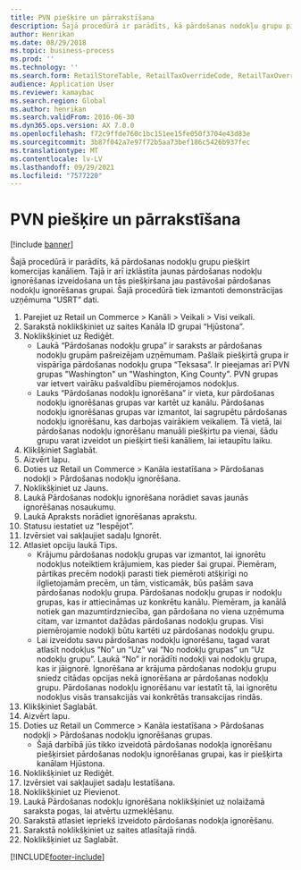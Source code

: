 ```yaml
---
title: PVN piešķire un pārrakstīšana
description: Šajā procedūrā ir parādīts, kā pārdošanas nodokļu grupu piešķirt komercijas kanāliem.
author: Henrikan
ms.date: 08/29/2018
ms.topic: business-process
ms.prod: ''
ms.technology: ''
ms.search.form: RetailStoreTable, RetailTaxOverrideCode, RetailTaxOverrideGroup
audience: Application User
ms.reviewer: kamaybac
ms.search.region: Global
ms.author: henrikan
ms.search.validFrom: 2016-06-30
ms.dyn365.ops.version: AX 7.0.0
ms.openlocfilehash: f72c9ffde760c1bc151ee15fe050f3704e43d83e
ms.sourcegitcommit: 3b87f042a7e97f72b5aa73bef186c5426b937fec
ms.translationtype: MT
ms.contentlocale: lv-LV
ms.lasthandoff: 09/29/2021
ms.locfileid: "7577220"
---
```

# <a name="sales-tax-assignment-and-overrides"></a>PVN piešķire un pārrakstīšana

[!include [banner](../../includes/banner.md)]

Šajā procedūrā ir parādīts, kā pārdošanas nodokļu grupu piešķirt komercijas kanāliem. Tajā ir arī izklāstīta jaunas pārdošanas nodokļu ignorēšanas izveidošana un tās piešķiršana jau pastāvošai pārdošanas nodokļu ignorēšanas grupai. Šajā procedūrā tiek izmantoti demonstrācijas uzņēmuma “USRT” dati.

1. Parejiet uz Retail un Commerce > Kanāli > Veikali > Visi veikali.
2. Sarakstā noklikšķiniet uz saites Kanāla ID grupai “Hjūstona”.
3. Noklikšķiniet uz Rediģēt.
    * Laukā “Pārdošanas nodokļu grupa” ir saraksts ar pārdošanas nodokļu grupām pašreizējam uzņēmumam. Pašlaik piešķirtā grupa ir vispārīga pārdošanas nodokļu grupa “Teksasa”. Ir pieejamas arī PVN grupas "Washington" un "Washington, King County". PVN grupas var ietvert vairāku pašvaldību piemērojamos nodokļus.  
    * Lauks “Pārdošanas nodokļu ignorēšana” ir vieta, kur pārdošanas nodokļu ignorēšanas grupas var kartēt uz kanālu. Pārdošanas nodokļu ignorēšanas grupas var izmantot, lai sagrupētu pārdošanas nodokļu ignorēšanu, kas darbojas vairākiem veikaliem. Tā vietā, lai pārdošanas nodokļu ignorēšanu manuāli piešķirtu pa vienai, šādu grupu varat izveidot un piešķirt tieši kanāliem, lai ietaupītu laiku.  
4. Klikšķiniet Saglabāt.
5. Aizvērt lapu.
6. Doties uz Retail un Commerce > Kanāla iestatīšana > Pārdošanas nodokļi > Pārdošanas nodokļu ignorēšana.
7. Noklikšķiniet uz Jauns.
8. Laukā Pārdošanas nodokļu ignorēšana norādiet savas jaunās ignorēšanas nosaukumu.
9. Laukā Apraksts norādiet ignorēšanas aprakstu.
10. Statusu iestatiet uz “Iespējot”.
11. Izvērsiet vai sakļaujiet sadaļu Ignorēt.
12. Atlasiet opciju laukā Tips.
    * Krājumu pārdošanas nodokļu grupas var izmantot, lai ignorētu nodokļus noteiktiem krājumiem, kas pieder šai grupai. Piemēram, pārtikas precēm nodokļi parasti tiek piemēroti atšķirīgi no ilglietojamām precēm, un tām, visticamāk, būs pašām sava pārdošanas nodokļu grupa. Pārdošanas nodokļu grupas ir nodokļu grupas, kas ir attiecināmas uz konkrētu kanālu. Piemēram, ja kanālā notiek gan mazumtirdzniecība, gan pārdošana no viena uzņēmuma citam, var izmantot dažādas pārdošanas nodokļu grupas. Visi piemērojamie nodokļi būtu kartēti uz pārdošanas nodokļu grupu.  
    * Lai izveidotu savu pārdošanas nodokļu ignorēšanu, tagad varat atlasīt nodokļus “No” un “Uz” vai “No nodokļu grupas” un “Uz nodokļu grupu”. Laukā “No” ir norādīti nodokļi vai nodokļu grupa, kas ir jāignorē. Ignorēšana ar krājuma pārdošanas nodokļu grupu sniedz citādas opcijas nekā ignorēšana ar pārdošanas nodokļu grupu. Pārdošanas nodokļu ignorēšanu var iestatīt tā, lai ignorētu nodokļus visās transakcijās vai konkrētās transakcijas rindās.  
13. Klikšķiniet Saglabāt.
14. Aizvērt lapu.
15. Doties uz Retail un Commerce > Kanāla iestatīšana > Pārdošanas nodokļi > Pārdošanas nodokļu ignorēšanas grupas.
    * Šajā darbībā jūs tikko izveidotā pārdošanas nodokļa ignorēšanu piešķirsiet pārdošanas nodokļu ignorēšanas grupai, kas ir piešķirta kanālam Hjūstona.  
16. Noklikšķiniet uz Rediģēt.
17. Izvērsiet vai sakļaujiet sadaļu Iestatīšana.
18. Noklikšķiniet uz Pievienot.
19. Laukā Pārdošanas nodokļu ignorēšana noklikšķiniet uz nolaižamā saraksta pogas, lai atvērtu uzmeklēšanu.
20. Sarakstā atlasiet iepriekš izveidoto pārdošanas nodokļa ignorēšanu.
21. Sarakstā noklikšķiniet uz saites atlasītajā rindā.
22. Noklikšķiniet uz Saglabāt.



[!INCLUDE[footer-include](../../../includes/footer-banner.md)]
